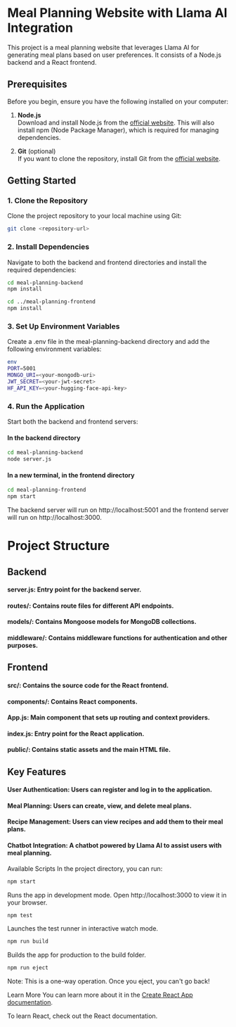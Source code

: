 # Meal Planning Website with Llama AI Integration

This project is a meal planning website that leverages Llama AI for generating meal plans based on user preferences. It consists of a Node.js backend and a React frontend.

## Prerequisites

Before you begin, ensure you have the following installed on your computer:

1. **Node.js**  
   Download and install Node.js from the [official website](https://nodejs.org/). This will also install npm (Node Package Manager), which is required for managing dependencies.

2. **Git** (optional)  
   If you want to clone the repository, install Git from the [official website](https://git-scm.com/).

## Getting Started

### 1. Clone the Repository

Clone the project repository to your local machine using Git:

```bash
git clone <repository-url>
```
### 2. Install Dependencies
Navigate to both the backend and frontend directories and install the required dependencies:

```bash
cd meal-planning-backend
npm install
```
```bash
cd ../meal-planning-frontend
npm install
```
### 3. Set Up Environment Variables
Create a .env file in the meal-planning-backend directory and add the following environment variables:
```bash
env
PORT=5001
MONGO_URI=<your-mongodb-uri>
JWT_SECRET=<your-jwt-secret>
HF_API_KEY=<your-hugging-face-api-key>
```
### 4. Run the Application
Start both the backend and frontend servers:


#### In the backend directory
```bash
cd meal-planning-backend
node server.js
```
####  In a new terminal, in the frontend directory
```bash
cd meal-planning-frontend
npm start
```
The backend server will run on http://localhost:5001 and the frontend server will run on http://localhost:3000.

# Project Structure
## Backend
#### server.js: Entry point for the backend server.
#### routes/: Contains route files for different API endpoints.
#### models/: Contains Mongoose models for MongoDB collections.
#### middleware/: Contains middleware functions for authentication and other purposes.
## Frontend
#### src/: Contains the source code for the React frontend.
#### components/: Contains React components.
#### App.js: Main component that sets up routing and context providers.
#### index.js: Entry point for the React application.
#### public/: Contains static assets and the main HTML file.
## Key Features
#### User Authentication: Users can register and log in to the application.
#### Meal Planning: Users can create, view, and delete meal plans.
#### Recipe Management: Users can view recipes and add them to their meal plans.
#### Chatbot Integration: A chatbot powered by Llama AI to assist users with meal planning.
Available Scripts
In the project directory, you can run:
```bash
npm start
```
Runs the app in development mode.
Open http://localhost:3000 to view it in your browser.
```bash
npm test
```
Launches the test runner in interactive watch mode.
```bash
npm run build
```
Builds the app for production to the build folder.
```bash
npm run eject
```
Note: This is a one-way operation. Once you eject, you can't go back!

Learn More
You can learn more about it in the [Create React App documentation](https://createjs.com/getting-started).

To learn React, check out the React documentation.
